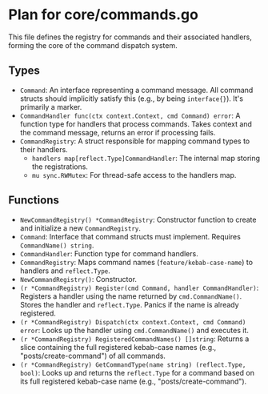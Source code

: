 # Plan for core/commands.go

This file defines the registry for commands and their associated handlers, forming the core of the command dispatch system.

## Types

- `Command`: An interface representing a command message. All command structs should implicitly satisfy this (e.g., by being `interface{}`). It's primarily a marker.
- `CommandHandler func(ctx context.Context, cmd Command) error`: A function type for handlers that process commands. Takes context and the command message, returns an error if processing fails.
- `CommandRegistry`: A struct responsible for mapping command types to their handlers.
    - `handlers map[reflect.Type]CommandHandler`: The internal map storing the registrations.
    - `mu sync.RWMutex`: For thread-safe access to the handlers map.

## Functions

- `NewCommandRegistry() *CommandRegistry`: Constructor function to create and initialize a new `CommandRegistry`.
- `Command`: Interface that command structs must implement. Requires `CommandName() string`.
- `CommandHandler`: Function type for command handlers.
- `CommandRegistry`: Maps command names (`feature/kebab-case-name`) to handlers and `reflect.Type`.
- `NewCommandRegistry()`: Constructor.
- `(r *CommandRegistry) Register(cmd Command, handler CommandHandler)`: Registers a handler using the name returned by `cmd.CommandName()`. Stores the handler and `reflect.Type`. Panics if the name is already registered.
- `(r *CommandRegistry) Dispatch(ctx context.Context, cmd Command) error`: Looks up the handler using `cmd.CommandName()` and executes it.
- `(r *CommandRegistry) RegisteredCommandNames() []string`: Returns a slice containing the full registered kebab-case names (e.g., "posts/create-command") of all commands.
- `(r *CommandRegistry) GetCommandType(name string) (reflect.Type, bool)`: Looks up and returns the `reflect.Type` for a command based on its full registered kebab-case name (e.g., "posts/create-command").
